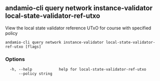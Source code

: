 ## andamio-cli query network instance-validator local-state-validator-ref-utxo

View the local state validator reference UTxO for course with specified policy

```
andamio-cli query network instance-validator local-state-validator-ref-utxo [flags]
```

### Options

```
  -h, --help            help for local-state-validator-ref-utxo
      --policy string   
```

